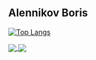 ## Alennikov Boris

<!--
**AlenniBoris/AlenniBoris** is a ✨ _special_ ✨ repository because its `README.md` (this file) appears on your GitHub profile.

Here are some ideas to get you started:

- 🔭 I’m currently working on ...
- 🌱 I’m currently learning ...
- 👯 I’m looking to collaborate on ...
- 🤔 I’m looking for help with ...
- 💬 Ask me about ...
- 📫 How to reach me: ...
- 😄 Pronouns: ...
- ⚡ Fun fact: ...
-->
[![Top Langs](https://github-readme-stats.vercel.app/api/top-langs/?username=AlenniBoris)](https://github.com/AlenniBoris/github-readme-stats)




<a href="[https://github.com/AlenniBoris/github-readme-stats">
  <img align="center" src="https://github-readme-stats.vercel.app/api/top-langs/?username=AlenniBoris&layout=compact&langs_count=10" />
</a>

<a href="[https://github.com/VidevichA/github-readme-stats">
  <img align="center" src="https://github-readme-stats.vercel.app/api/top-langs/?username=VidevichA&layout=compact&langs_count=10" />
</a>
